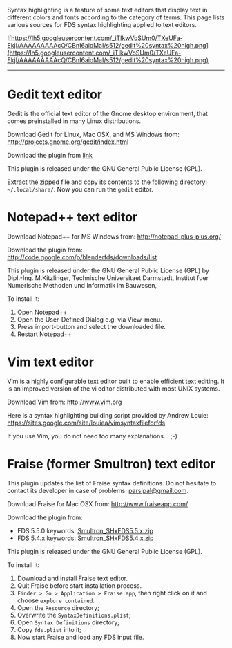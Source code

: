Syntax highlighting is a feature of some text editors that display text in different colors and fonts according to the category of terms. This page lists various sources for FDS syntax highlighting applied to text editors.

![https://lh5.googleusercontent.com/_iTIkwVoSUm0/TXeUFa-EkjI/AAAAAAAAAcQ/CBnI6aioMaI/s512/gedit%20syntax%20high.png](https://lh5.googleusercontent.com/_iTIkwVoSUm0/TXeUFa-EkjI/AAAAAAAAAcQ/CBnI6aioMaI/s512/gedit%20syntax%20high.png)




---


# Gedit text editor #

Gedit is the official text editor of the Gnome desktop environment, that comes preinstalled in many Linux distributions.

Download Gedit for Linux, Mac OSX, and MS Windows from: http://projects.gnome.org/gedit/index.html

Download the plugin from [link](http://code.google.com/p/blenderfds/downloads/detail?name=gedit_fds_20120326.zip&can=2&q=)

This plugin is released under the GNU General Public License (GPL).

Extract the zipped file and copy its contents to the following directory: `~/.local/share/`. Now you can run the `gedit` editor.

# Notepad++ text editor #

Download Notepad++ for MS Windows from: http://notepad-plus-plus.org/

Download the plugin from: http://code.google.com/p/blenderfds/downloads/list

This plugin is released under the GNU General Public License (GPL) by Dipl.-Ing. M.Kitzlinger, Technische Universitaet Darmstadt, Institut fuer Numerische Methoden und Informatik im Bauwesen,

To install it:

  1. Open Notepad++
  1. Open the User-Defined Dialog e.g. via View-menu.
  1. Press import-button and select the downloaded file.
  1. Restart Notepad++

# Vim text editor #

Vim is a highly configurable text editor built to enable efficient text editing. It is an improved version of the vi editor distributed with most UNIX systems.

Download Vim from: http://www.vim.org

Here is a syntax highlighting building script provided by Andrew Louie: https://sites.google.com/site/louiea/vimsyntaxfileforfds

If you use Vim, you do not need too many explanations... ;-)

# Fraise (former Smultron) text editor #

This plugin updates the list of Fraise syntax definitions. Do not hesitate to contact its developer in case of problems: [parsipal@gmail.com](mailto:parsipal@gmail.com).

Download Fraise for Mac OSX from: http://www.fraiseapp.com/

Download the plugin from:
  * FDS 5.5.0 keywords: [Smultron\_SHxFDS5.5.x.zip](http://www.tidestudio.com/DOWNLOAD/Smultron_SHxFDS5.5.x.zip)
  * FDS 5.4.x keywords: [Smultron\_SHxFDS5.4.x.zip](http://www.tidestudio.com/DOWNLOAD/Smultron_SHxFDS5.4.x.zip)

This plugin is released under the GNU General Public License (GPL).

To install it:
  1. Download and install Fraise text editor.
  1. Quit Fraise before start installation process.
  1. `Finder > Go > Application > Fraise.app`, then right click on it and choose `explore contained`.
  1. Open the `Resource` directory;
  1. Overwrite the `SyntaxDefinitions.plist`;
  1. Open `Syntax Definitions` directory;
  1. Copy `fds.plist` into it;
  1. Now start Fraise and load any FDS input file.